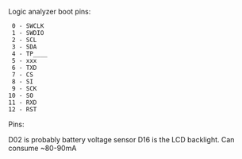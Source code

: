 Logic analyzer boot pins:

```
 0 - SWCLK
 1 - SWDIO
 2 - SCL
 3 - SDA
 4 - TP____
 5 - xxx
 6 - TXD
 7 - CS
 8 - SI
 9 - SCK
10 - SO
11 - RXD
12 - RST
```

Pins:

D02 is probably battery voltage sensor
D16 is the LCD backlight. Can consume ~80-90mA

